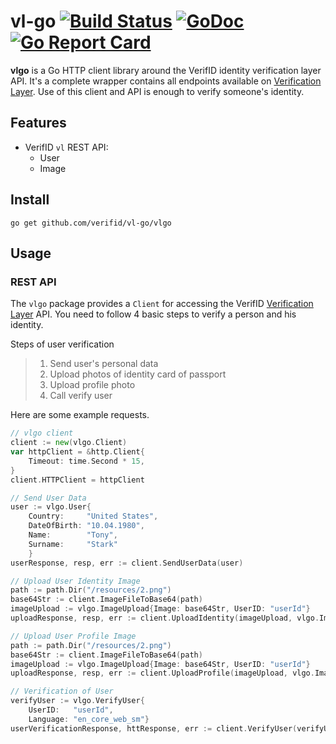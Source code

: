 # vl-go [![Build Status](https://travis-ci.org/verifid/vl-go.svg?branch=master)](https://travis-ci.org/verifid/vl-go) [![GoDoc](https://godoc.org/github.com/verifid/vl-go/vlgo?status.svg)](https://godoc.org/github.com/verifid/vl-go/vlgo) [![Go Report Card](https://goreportcard.com/badge/verifid/vl-go)](https://goreportcard.com/report/verifid/vl-go)


**vlgo** is a Go HTTP client library around the VerifID identity verification layer API. It's a complete wrapper contains all endpoints available on [Verification Layer](https://github.com/verifid/vl). Use of this client and API
is enough to verify someone's identity.

## Features

* VerifID `vl` REST API:
    * User
    * Image

## Install

    go get github.com/verifid/vl-go/vlgo

## Usage

### REST API

The `vlgo` package provides a `Client` for accessing the VerifID [Verification Layer](https://github.com/verifid/vl) API. You need to follow 4 basic steps to verify a person and his identity.

Steps of user verification

> 1. Send user's personal data
> 2. Upload photos of identity card of passport
> 3. Upload profile photo
> 4. Call verify user

Here are some example requests.

```go
// vlgo client
client := new(vlgo.Client)
var httpClient = &http.Client{
    Timeout: time.Second * 15,
}
client.HTTPClient = httpClient

// Send User Data
user := vlgo.User{
    Country:     "United States",
    DateOfBirth: "10.04.1980",
    Name:        "Tony",
    Surname:     "Stark"
    }
userResponse, resp, err := client.SendUserData(user)

// Upload User Identity Image
path := path.Dir("/resources/2.png")
base64Str := client.ImageFileToBase64(path)
imageUpload := vlgo.ImageUpload{Image: base64Str, UserID: "userId"}
uploadResponse, resp, err := client.UploadIdentity(imageUpload, vlgo.ImageType.Identity)

// Upload User Profile Image
path := path.Dir("/resources/2.png")
base64Str := client.ImageFileToBase64(path)
imageUpload := vlgo.ImageUpload{Image: base64Str, UserID: "userId"}
uploadResponse, resp, err := client.UploadProfile(imageUpload, vlgo.ImageType.Profile)

// Verification of User
verifyUser := vlgo.VerifyUser{
	UserID:   "userId",
    Language: "en_core_web_sm"}
userVerificationResponse, httResponse, err := client.VerifyUser(verifyUser)
```
